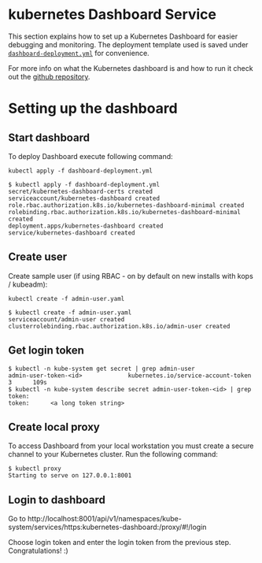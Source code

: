# kubernetes Dashboard Service

This section explains how to set up a Kubernetes Dashboard for easier debugging and monitoring. The deployment template used is saved under [`dashboard-deployment.yml`](./dashboard-deployment.yml) for convenience.

For more info on what the Kubernetes dashboard is and how to run it check out the [github repository](https://github.com/kubernetes/dashboard).

# Setting up the dashboard

## Start dashboard

To deploy Dashboard execute following command:

`kubectl apply -f dashboard-deployment.yml`

```shell
$ kubectl apply -f dashboard-deployment.yml
secret/kubernetes-dashboard-certs created
serviceaccount/kubernetes-dashboard created
role.rbac.authorization.k8s.io/kubernetes-dashboard-minimal created
rolebinding.rbac.authorization.k8s.io/kubernetes-dashboard-minimal created
deployment.apps/kubernetes-dashboard created
service/kubernetes-dashboard created
```

## Create user

Create sample user (if using RBAC - on by default on new installs with kops / kubeadm):

`kubectl create -f admin-user.yaml`

```shell
$ kubectl create -f admin-user.yaml
serviceaccount/admin-user created
clusterrolebinding.rbac.authorization.k8s.io/admin-user created
```

## Get login token

```shell
$ kubectl -n kube-system get secret | grep admin-user
admin-user-token-<id>             kubernetes.io/service-account-token   3      109s
$ kubectl -n kube-system describe secret admin-user-token-<id> | grep token:
token:      <a long token string>
```

## Create local proxy

To access Dashboard from your local workstation you must create a secure channel to your Kubernetes cluster. Run the following command:

```
$ kubectl proxy
Starting to serve on 127.0.0.1:8001
```

## Login to dashboard
Go to http://localhost:8001/api/v1/namespaces/kube-system/services/https:kubernetes-dashboard:/proxy/#!/login

Choose login token and enter the login token from the previous step. Congratulations! :)
